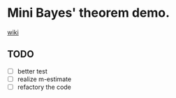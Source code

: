 # Mini Bayes' theorem demo.

[wiki](http://en.wikipedia.org/wiki/Bayes'_theorem)

## TODO
- [ ] better test
- [ ] realize m-estimate
- [ ] refactory the code
